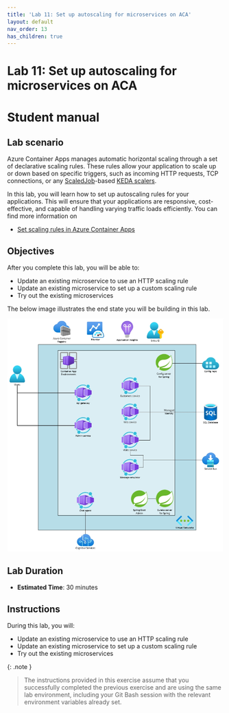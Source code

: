 ```yaml
---
title: 'Lab 11: Set up autoscaling for microservices on ACA'
layout: default
nav_order: 13
has_children: true
---
```


# Lab 11: Set up autoscaling for microservices on ACA

# Student manual

## Lab scenario

Azure Container Apps manages automatic horizontal scaling through a set of declarative scaling rules. These rules allow your application to scale up or down based on specific triggers, such as incoming HTTP requests, TCP connections, or any [ScaledJob](https://keda.sh/docs/2.15/concepts/scaling-jobs/)-based [KEDA scalers](https://keda.sh/docs/2.15/scalers/). 

In this lab, you will learn how to set up autoscaling rules for your applications. This will ensure that your applications are responsive, cost-effective, and capable of handling varying traffic loads efficiently. You can find more information on
- [Set scaling rules in Azure Container Apps](https://learn.microsoft.com/en-us/azure/container-apps/scale-app)

## Objectives

After you complete this lab, you will be able to:

- Update an existing microservice to use an HTTP scaling rule
- Update an existing microservice to set up a custom scaling rule
- Try out the existing microservices

The below image illustrates the end state you will be building in this lab.

![lab 11 overview](../../images/acalab10.png)

## Lab Duration

- **Estimated Time**: 30 minutes

## Instructions

During this lab, you will:

- Update an existing microservice to use an HTTP scaling rule
- Update an existing microservice to set up a custom scaling rule
- Try out the existing microservices

{: .note }
> The instructions provided in this exercise assume that you successfully completed the previous exercise and are using the same lab environment, including your Git Bash session with the relevant environment variables already set.
